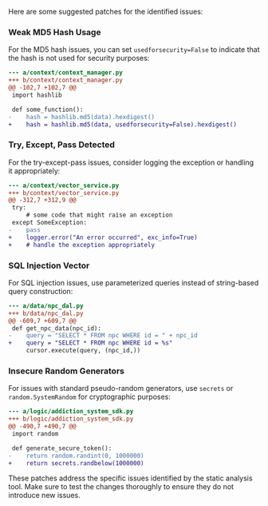 Here are some suggested patches for the identified issues:

### Weak MD5 Hash Usage

For the MD5 hash issues, you can set `usedforsecurity=False` to indicate that the hash is not used for security purposes:

```diff
--- a/context/context_manager.py
+++ b/context/context_manager.py
@@ -102,7 +102,7 @@
 import hashlib

 def some_function():
-    hash = hashlib.md5(data).hexdigest()
+    hash = hashlib.md5(data, usedforsecurity=False).hexdigest()
```

### Try, Except, Pass Detected

For the try-except-pass issues, consider logging the exception or handling it appropriately:

```diff
--- a/context/vector_service.py
+++ b/context/vector_service.py
@@ -312,7 +312,9 @@
 try:
     # some code that might raise an exception
 except SomeException:
-    pass
+    logger.error("An error occurred", exc_info=True)
+    # handle the exception appropriately
```

### SQL Injection Vector

For SQL injection issues, use parameterized queries instead of string-based query construction:

```diff
--- a/data/npc_dal.py
+++ b/data/npc_dal.py
@@ -609,7 +609,7 @@
 def get_npc_data(npc_id):
-    query = "SELECT * FROM npc WHERE id = " + npc_id
+    query = "SELECT * FROM npc WHERE id = %s"
     cursor.execute(query, (npc_id,))
```

### Insecure Random Generators

For issues with standard pseudo-random generators, use `secrets` or `random.SystemRandom` for cryptographic purposes:

```diff
--- a/logic/addiction_system_sdk.py
+++ b/logic/addiction_system_sdk.py
@@ -490,7 +490,7 @@
 import random

 def generate_secure_token():
-    return random.randint(0, 1000000)
+    return secrets.randbelow(1000000)
```

These patches address the specific issues identified by the static analysis tool. Make sure to test the changes thoroughly to ensure they do not introduce new issues.